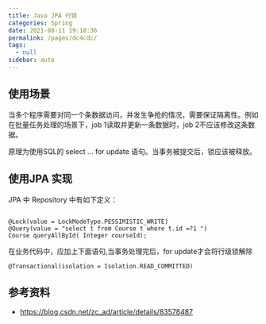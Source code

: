 ```yaml
---
title: Java JPA 行锁
categories: Spring
date: 2021-08-11 19:18:36
permalink: /pages/dc4cdc/
tags: 
  - null
sidebar: auto
---
```


## 使用场景

当多个程序需要对同一个条数据访问，并发生争抢的情况，需要保证隔离性。例如在批量任务处理的场景下，job 1读取并更新一条数据时，job 2不应该修改这条数据。

原理为使用SQL的 select ... for update 语句。当事务被提交后，锁应该被释放。

## 使用JPA 实现

JPA 中 Repository 中有如下定义：

```

@Lock(value = LockModeType.PESSIMISTIC_WRITE)
@Query(value = "select t from Course t where t.id =?1 ")
Course queryAllById( Integer courseId);

```

在业务代码中，应加上下面语句,当事务处理完后，for update才会将行级锁解除

```
@Transactional(isolation = Isolation.READ_COMMITTED)
```


## 参考资料

- https://blog.csdn.net/zc_ad/article/details/83578487